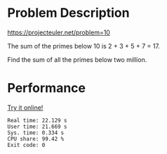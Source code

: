 # Problem Description

https://projecteuler.net/problem=10

The sum of the primes below 10 is 2 + 3 + 5 + 7 = 17.

Find the sum of all the primes below two million.

# Performance

[Try it online!](https://tio.run/##ZZDPToQwEIfvPMVsTMg0YikcN4onD5408QEIG2alsS3YP7scfHesJbjGPTRN5zfzfc2QkrO0y3KzK4Oz5UGakswJKJWzno567IMieLXjQZEWlYB@zABiMoF07WSlJqxZEct78DbQVTgzOA9kYIYG6nUa4MkEzTulHhFrzu0YTI973fmBu0/r4wyLyKNBw@CuAUsa5wLiY/cAAsj0LFLilW22dzJkO0@r0yHbRG/eUqe59CnGuoAc8@q2YizFX83WcZQq9mD@@@987blYwI3qRBv4yviP57sPas@DVJEUWXAPdSuE@DkXd1qDCxo3U7I9v/ApePdn6Typs2X5Bg)

```
Real time: 22.129 s
User time: 21.669 s
Sys. time: 0.334 s
CPU share: 99.42 %
Exit code: 0
```